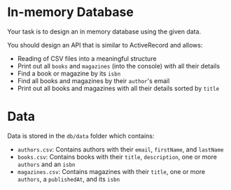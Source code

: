 # In-memory Database

Your task is to design an in memory database using the given data.

You should design an API that is similar to ActiveRecord and allows:

- Reading of CSV files into a meaningful structure
- Print out all `books` and `magazines` (into the console) with all their details
- Find a book or magazine by its `isbn`
- Find all books and magazines by their `author`'s email
- Print out all books and magazines with all their details sorted by `title`

# Data

Data is stored in the `db/data` folder which contains:

- `authors.csv`: Contains authors with their `email`, `firstName`, and
  `lastName`
- `books.csv`: Contains books with their `title`, `description`, one or more
  `authors` and an `isbn`
- `magazines.csv`: Contains magazines with their `title`, one or more `authors`,
  a `publishedAt`, and its `isbn`
